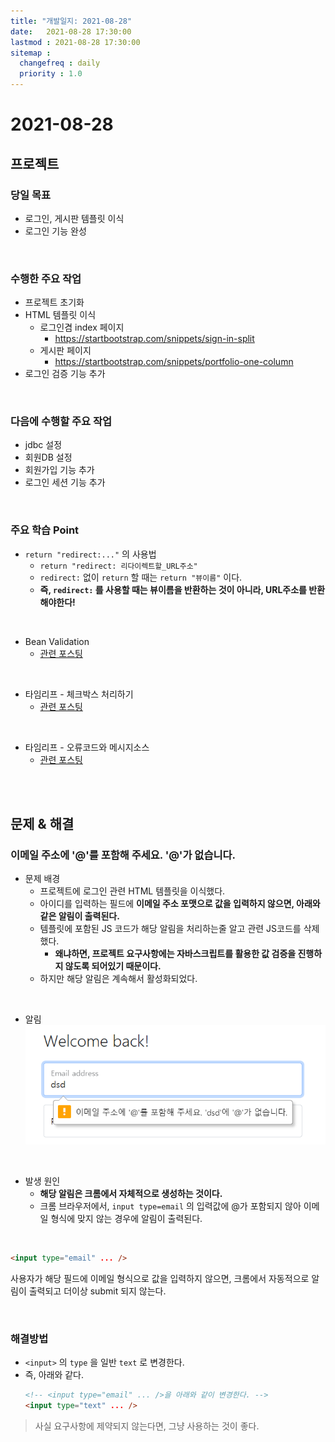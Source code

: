 ```yaml
---
title: "개발일지: 2021-08-28"
date:   2021-08-28 17:30:00
lastmod : 2021-08-28 17:30:00
sitemap :
  changefreq : daily
  priority : 1.0
---
```


# 2021-08-28
## 프로젝트
### 당일 목표
- 로그인, 게시판 템플릿 이식
- 로그인 기능 완성

<br/>

### 수행한 주요 작업
- 프로젝트 초기화
- HTML 템플릿 이식
  - 로그인겸 index 페이지
    - https://startbootstrap.com/snippets/sign-in-split
  - 게시판 페이지
    - https://startbootstrap.com/snippets/portfolio-one-column
- 로그인 검증 기능 추가

<br/>

### 다음에 수행할 주요 작업
- jdbc 설정
- 회원DB 설정
- 회원가입 기능 추가
- 로그인 세션 기능 추가

<br/>

### 주요 학습 Point
- `return "redirect:..."` 의 사용법
  - `return "redirect: 리다이렉트할_URL주소"`
  - `redirect:` 없이 `return` 할 때는 `return "뷰이름"` 이다.
  - **즉, `redirect:` 를 사용할 때는 뷰이름을 반환하는 것이 아니라, URL주소를 반환해야한다!**

<br/>

- Bean Validation
  - [관련 포스팅](https://taegyunwoo.github.io/spring-mvc/SPRING_MVC_BeanValidation)

<br/>

- 타임리프 - 체크박스 처리하기
  - [관련 포스팅](https://taegyunwoo.github.io/thymeleaf/THYMELEAF_CheckBox)

<br/>

- 타임리프 - 오류코드와 메시지소스
  - [관련 포스팅](https://taegyunwoo.github.io/spring-mvc/SPRING_MVC_ValidationAndMessage)

<br/><br/>

## 문제 & 해결
### 이메일 주소에 '@'를 포함해 주세요. '@'가 없습니다.

- 문제 배경
  - 프로젝트에 로그인 관련 HTML 템플릿을 이식했다.
  - 아이디를 입력하는 필드에 **이메일 주소 포맷으로 값을 입력하지 않으면, 아래와 같은 알림이 출력된다.**
  - 템플릿에 포함된 JS 코드가 해당 알림을 처리하는줄 알고 관련 JS코드를 삭제했다.
    - **왜냐하면, 프로젝트 요구사항에는 자바스크립트를 활용한 값 검증을 진행하지 않도록 되어있기 때문이다.**
  - 하지만 해당 알림은 계속해서 활성화되었다.

<br/>

- 알림  
![알림](/assets/img/Series-CRUD_Web/Untitled%204.png)

<br/>

- 발생 원인
  - **해당 알림은 크롬에서 자체적으로 생성하는 것이다.**
  - 크롬 브라우저에서, `input type=email` 의 입력값에 @가 포함되지 않아 이메일 형식에 맞지 않는 경우에 알림이 출력된다.

<br/>

  ```html
  <input type="email" ... />
  ```
  사용자가 해당 필드에 이메일 형식으로 값을 입력하지 않으면, 크롬에서 자동적으로 알림이 출력되고 더이상 submit 되지 않는다.

<br/>

### 해결방법
- `<input>` 의 `type` 을 일반 `text` 로 변경한다.
- 즉, 아래와 같다.
  ```html
  <!-- <input type="email" ... />을 아래와 같이 변경한다. -->
  <input type="text" ... />
  ```

> 사실 요구사항에 제약되지 않는다면, 그냥 사용하는 것이 좋다.